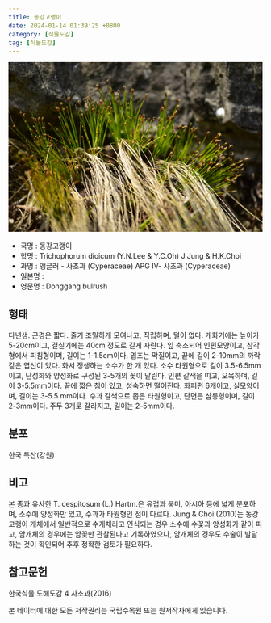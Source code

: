 ```yaml
---
title: 동강고랭이
date: 2024-01-14 01:39:25 +0800
category: [식물도감]
tag: [식물도감]
---
```




![동강고랭이](/assets/img/fileUpload/plants/basic/Cyperaceae/Trichophorum/1000147/1000147_2020_1_th2.JPG)
- 국명 : 동강고랭이
- 학명 : Trichophorum dioicum (Y.N.Lee & Y.C.Oh) J.Jung & H.K.Choi
- 과명 : 앵글러 - 사초과 (Cyperaceae) APG Ⅳ- 사초과 (Cyperaceae)
- 일본명 : 
- 영문명 : Donggang bulrush


## 형태
다년생. 근경은 짧다. 줄기 조밀하게 모여나고, 직립하며, 털이 없다. 개화기에는 높이가 5-20cm이고, 결실기에는 40cm 정도로 길게 자란다. 잎 축소되어 인편모양이고, 삼각형에서 피침형이며, 길이는 1-1.5cm이다. 엽초는 막질이고, 끝에 길이 2-10mm의 까락같은 엽신이 있다. 화서 정생하는 소수가 한 개 있다. 소수 타원형으로 길이 3.5-6.5mm이고, 단성화와 양성화로 구성된 3-5개의 꽃이 달린다. 인편 갈색을 띠고, 오목하며, 길이 3-5.5mm이다. 끝에 짧은 침이 있고, 성숙하면 떨어진다. 화피편 6개이고, 실모양이며, 길이는 3-5.5 mm이다. 수과 갈색으로 좁은 타원형이고, 단면은 삼릉형이며, 길이 2-3mm이다. 주두 3개로 갈라지고, 길이는 2-5mm이다.
## 분포
한국 특산(강원)
## 비고
본 종과 유사한 T. cespitosum (L.) Hartm.은 유럽과 북미, 아시아 등에 넓게 분포하며, 소수에 양성화만 있고, 수과가 타원형인 점이 다르다. Jung & Choi (2010)는 동강고랭이 개체에서 일반적으로 수개체라고 인식되는 경우 소수에 수꽃과 양성화가 같이 피고, 암개체의 경우에는 암꽃만 관찰된다고 기록하였으나, 암개체의 경우도 수술이 발달하는 것이 확인되어 추후 정확한 검토가 필요하다.
## 참고문헌
한국식물 도해도감 4 사초과(2016)






본 데이터에 대한 모든 저작권리는 국립수목원 또는 원저작자에게 있습니다.
